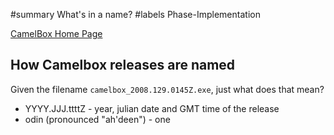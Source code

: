 ﻿#summary What's in a name?
#labels Phase-Implementation

[CamelBox Home Page](http://code.google.com/p/camelbox)

## How Camelbox releases are named ##
Given the filename `camelbox_2008.129.0145Z.exe`, just what does that mean?

  * YYYY.JJJ.ttttZ - year, julian date and GMT time of the release
  * odin (pronounced "ah'deen") - one

<a href='Hidden comment: 
vi: set filetype=googlecodewiki shiftwidth=2 tabstop=2 paste:
'></a>